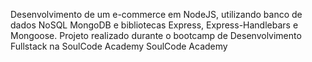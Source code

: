 Desenvolvimento de um e-commerce em NodeJS, utilizando banco de dados NoSQL MongoDB e bibliotecas Express, Express-Handlebars e Mongoose.
Projeto realizado durante o bootcamp de Desenvolvimento Fullstack na SoulCode Academy SoulCode Academy

